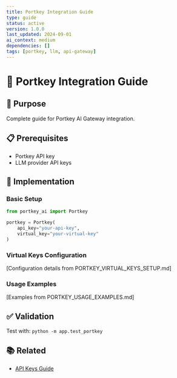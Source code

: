 ```yaml
---
title: Portkey Integration Guide
type: guide
status: active
version: 1.0.0
last_updated: 2024-09-01
ai_context: medium
dependencies: []
tags: [portkey, llm, api-gateway]
---
```


# 🔌 Portkey Integration Guide

## 🎯 Purpose
Complete guide for Portkey AI Gateway integration.

## 📋 Prerequisites
- Portkey API key
- LLM provider API keys

## 🔧 Implementation

### Basic Setup
```python
from portkey_ai import Portkey

portkey = Portkey(
    api_key="your-api-key",
    virtual_key="your-virtual-key"
)
```

### Virtual Keys Configuration
[Configuration details from PORTKEY_VIRTUAL_KEYS_SETUP.md]

### Usage Examples
[Examples from PORTKEY_USAGE_EXAMPLES.md]

## ✅ Validation
Test with: `python -m app.test_portkey`

## 📚 Related
- [API Keys Guide](API_KEYS_GUIDE.md)
